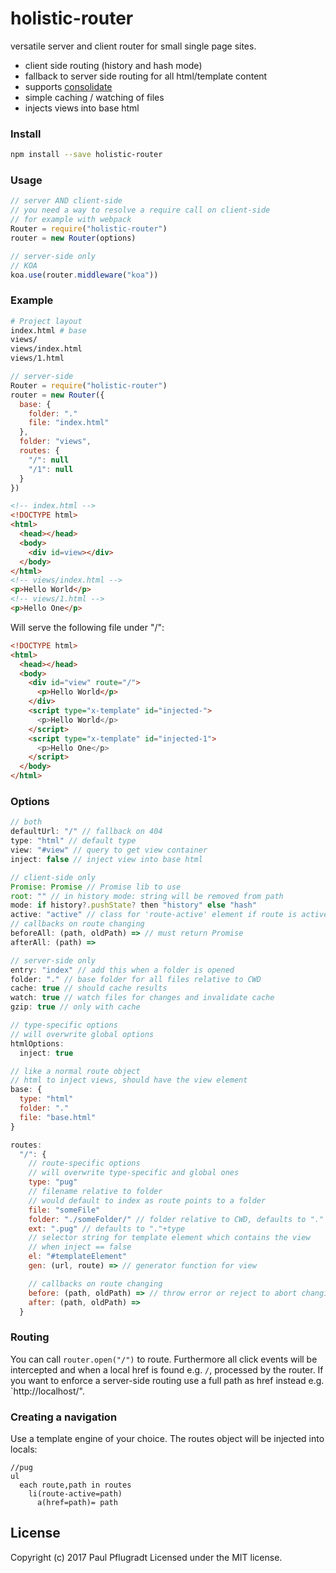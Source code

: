 # holistic-router

versatile server and client router for small single page sites.

- client side routing (history and hash mode)
- fallback to server side routing for all html/template content
- supports [consolidate](https://github.com/tj/consolidate.js/)
- simple caching / watching of files
- injects views into base html

### Install

```sh
npm install --save holistic-router
```

### Usage

```js
// server AND client-side
// you need a way to resolve a require call on client-side
// for example with webpack
Router = require("holistic-router")
router = new Router(options)

// server-side only
// KOA
koa.use(router.middleware("koa"))
```

### Example
```sh
# Project layout
index.html # base
views/
views/index.html
views/1.html
```
```js
// server-side
Router = require("holistic-router")
router = new Router({
  base: {
    folder: "."
    file: "index.html"
  },
  folder: "views",
  routes: {
    "/": null
    "/1": null
  }
})
```
```html
<!-- index.html -->
<!DOCTYPE html>
<html>
  <head></head>
  <body>
    <div id=view></div>
  </body>
</html>
<!-- views/index.html -->
<p>Hello World</p>
<!-- views/1.html -->
<p>Hello One</p>
```
Will serve the following file under "/":
```html
<!DOCTYPE html>
<html>
  <head></head>
  <body>
    <div id="view" route="/">
      <p>Hello World</p>
    </div>
    <script type="x-template" id="injected-">
      <p>Hello World</p>
    </script>
    <script type="x-template" id="injected-1">
      <p>Hello One</p>
    </script>
  </body>
</html>
```

### Options
```js
// both
defaultUrl: "/" // fallback on 404
type: "html" // default type
view: "#view" // query to get view container
inject: false // inject view into base html

// client-side only
Promise: Promise // Promise lib to use
root: "" // in history mode: string will be removed from path
mode: if history?.pushState? then "history" else "hash" 
active: "active" // class for 'route-active' element if route is active
// callbacks on route changing
beforeAll: (path, oldPath) => // must return Promise
afterAll: (path) =>

// server-side only
entry: "index" // add this when a folder is opened
folder: "." // base folder for all files relative to CWD
cache: true // should cache results
watch: true // watch files for changes and invalidate cache
gzip: true // only with cache

// type-specific options
// will overwrite global options
htmlOptions:
  inject: true

// like a normal route object
// html to inject views, should have the view element
base: {
  type: "html"
  folder: "."
  file: "base.html"
}

routes:
  "/": {
    // route-specific options
    // will overwrite type-specific and global ones
    type: "pug"
    // filename relative to folder
    // would default to index as route points to a folder
    file: "someFile" 
    folder: "./someFolder/" // folder relative to CWD, defaults to "."
    ext: ".pug" // defaults to "."+type
    // selector string for template element which contains the view
    // when inject == false
    el: "#templateElement" 
    gen: (url, route) => // generator function for view

    // callbacks on route changing
    before: (path, oldPath) => // throw error or reject to abort changing
    after: (path, oldPath) =>
  }
```
### Routing

You can call `router.open("/")` to route. Furthermore all click events will be intercepted and when a local href is found e.g. `/`, processed by the router.
If you want to enforce a server-side routing use a full path as href instead e.g. `http://localhost/".

### Creating a navigation
Use a template engine of your choice.
The routes object will be injected into locals:
```pug
//pug
ul
  each route,path in routes
    li(route-active=path)
      a(href=path)= path
```


## License
Copyright (c) 2017 Paul Pflugradt
Licensed under the MIT license.
